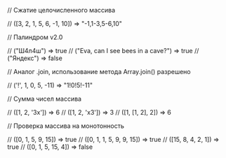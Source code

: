 // Сжатие целочисленного массива

// ([3, 2, 1, 5, 6, -1, 10]) => "-1,1-3,5-6,10"


// Палиндром v2.0

// ("Ш4л4ш") => true
// ("Eva, can I see bees in a cave?") => true
// ("Яндекс") => false

// Аналог .join, использование метода Array.join() разрешено

// ('!', 1, 0, 5, -11) => "1!0!5!-11"


// Сумма чисел массива

// ([1, 2, '3x']) => 6
// ([1, 2, 'x3']) => 3
// ([1, [1, 2], 2]) => 6


// Проверка массива на монотонность

// ([0, 1, 5, 9, 15]) => true
// ([0, 1, 1, 5, 9, 9, 15]) => true
// ([15, 8, 4, 2, 1]) => true
// ([0, 1, 5, 15, 4]) => false
